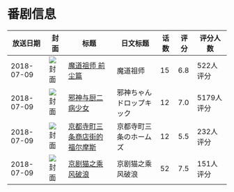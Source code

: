 # 番剧信息

|放送日期|封面|标题|日文标题|话数|评分|评分人数|
|---|---|---|---|---|---|---|
|2018-07-09|![封面](https://lain.bgm.tv/pic/cover/c/a9/3e/199423_1gyoM.jpg)|[魔道祖师 前尘篇](https://bangumi.tv/subject/199423)|魔道祖师|15|6.8|522人评分|
|2018-07-09|![封面](https://lain.bgm.tv/pic/cover/c/49/c0/231722_1DDIx.jpg)|[邪神与厨二病少女](https://bangumi.tv/subject/231722)|邪神ちゃんドロップキック|12|7.0|5179人评分|
|2018-07-09|![封面](https://lain.bgm.tv/pic/cover/c/c5/07/240198_pi0Y7.jpg)|[京都寺町三条商店街的福尔摩斯](https://bangumi.tv/subject/240198)|京都寺町三条のホームズ|12|5.5|232人评分|
|2018-07-09|![封面](https://lain.bgm.tv/pic/cover/c/05/2a/258191_gh2H6.jpg)|[京剧猫之乘风破浪](https://bangumi.tv/subject/258191)|京剧猫之乘风破浪|52|7.5|151人评分|
